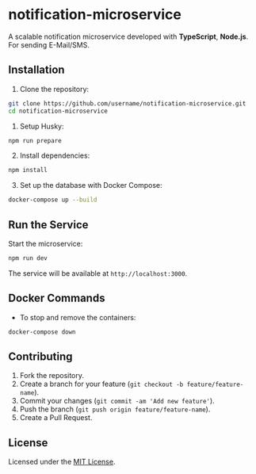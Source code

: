 
# notification-microservice

A scalable notification microservice developed with **TypeScript**, **Node.js**. For sending E-Mail/SMS.


## Installation

1. Clone the repository:

```bash
git clone https://github.com/username/notification-microservice.git
cd notification-microservice
```

1. Setup Husky:

```bash
npm run prepare
```


2. Install dependencies:

```bash
npm install
```

3. Set up the database with Docker Compose:

```bash
docker-compose up --build
```

## Run the Service

Start the microservice:

```bash
npm run dev
```

The service will be available at `http://localhost:3000`.

## Docker Commands

- To stop and remove the containers:

```bash
docker-compose down
```

## Contributing

1. Fork the repository.
2. Create a branch for your feature (`git checkout -b feature/feature-name`).
3. Commit your changes (`git commit -am 'Add new feature'`).
4. Push the branch (`git push origin feature/feature-name`).
5. Create a Pull Request.

## License

Licensed under the [MIT License](LICENSE).
